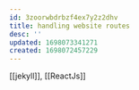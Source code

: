 ```yaml
---
id: 3zoorwbdrbzf4ex7y2z2dhv
title: handling website routes
desc: ''
updated: 1698073341271
created: 1698072457229
---
```


[[jekyll]], [[ReactJs]]
